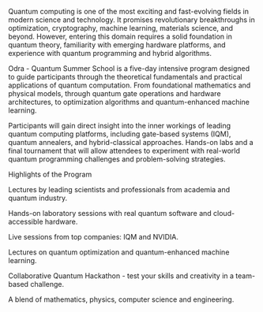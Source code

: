 Quantum computing is one of the most exciting and fast-evolving fields in modern science and technology. It promises revolutionary breakthroughs in optimization, cryptography, machine learning, materials science, and beyond. However, entering this domain requires a solid foundation in quantum theory, familiarity with emerging hardware platforms, and experience with quantum programming and hybrid algorithms.

Odra - Quantum Summer School is a five-day intensive program designed to guide participants through the theoretical fundamentals and practical applications of quantum computation. From foundational mathematics and physical models, through quantum gate operations and hardware architectures, to optimization algorithms and quantum-enhanced machine learning.

Participants will gain direct insight into the inner workings of leading quantum computing platforms, including gate-based systems (IQM), quantum annealers, and hybrid-classical approaches. Hands-on labs and a final tournament that will allow attendees to experiment with real-world quantum programming challenges and problem-solving strategies.

 

Highlights of the Program

Lectures by leading scientists and professionals from academia and quantum industry.

Hands-on laboratory sessions with real quantum software and cloud-accessible hardware.

Live sessions from top companies: IQM and NVIDIA. 

Lectures on quantum optimization and quantum-enhanced machine learning.

Collaborative Quantum Hackathon - test your skills and creativity in a team-based challenge.

A blend of mathematics, physics, computer science and engineering.